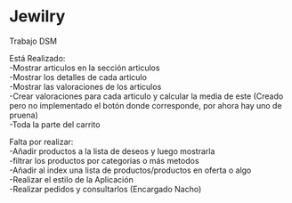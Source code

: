 # Jewilry
Trabajo DSM

Está Realizado:\
  -Mostrar articulos en la sección articulos\
  -Mostrar los detalles de cada articulo\
  -Mostrar las valoraciones de los articulos\
  -Crear valoraciones para cada articulo y calcular la media de este (Creado pero no implementado el botón donde corresponde, por ahora hay uno de pruena)\
  -Toda la parte del carrito
  
Falta por realizar:\
  -Añadir productos a la lista de deseos y luego mostrarla\
  -filtrar los productos por categorias o más metodos\
  -Añadir al index una lista de productos/productos en oferta o algo\
  -Realizar el estilo de la Aplicación\
  -Realizar pedidos y consultarlos (Encargado Nacho)

  

